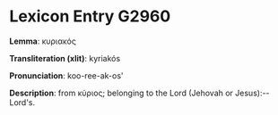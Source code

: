 # Lexicon Entry G2960

**Lemma**: κυριακός

**Transliteration (xlit)**: kyriakós

**Pronunciation**: koo-ree-ak-os'

**Description**:
from κύριος; belonging to the Lord (Jehovah or Jesus):--Lord's.
